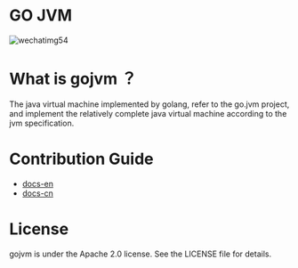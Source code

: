 
# GO JVM
![wechatimg54](https://user-images.githubusercontent.com/20379978/48917273-e224e380-eec0-11e8-9842-8b4ec0b1c2a7.jpeg)

# What is gojvm ？
The java virtual machine implemented by golang, refer to the go.jvm project, and implement the relatively complete java virtual machine according to the jvm specification.

# Contribution Guide
* [docs-en](https://github.com/go-jvm/gojvm/blob/master/CONTRIBUTING.md)
* [docs-cn](https://github.com/go-jvm/docs-cn/blob/master/CONTRIBUTING.md)

# License
gojvm is under the Apache 2.0 license. See the LICENSE file for details.
